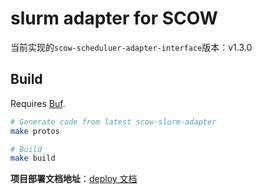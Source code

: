 # slurm adapter for SCOW

当前实现的`scow-scheduluer-adapter-interface`版本：v1.3.0

## Build

Requires [Buf]([Buf](https://buf.build/docs/installation/)).

```bash
# Generate code from latest scow-slurm-adapter
make protos

# Build
make build

```

**项目部署文档地址**：[deploy 文档](https://github.com/PKUHPC/scow-slurm-adapter/blob/master/docs/deploy.md)